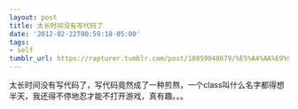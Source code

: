 ```yaml
---
layout: post
title: 太长时间没有写代码了
date: '2012-02-22T00:59:18-05:00'
tags:
- self
tumblr_url: https://rapturer.tumblr.com/post/18059048679/%E5%A4%AA%E9%95%BF%E6%97%B6%E9%97%B4%E6%B2%A1%E6%9C%89%E5%86%99%E4%BB%A3%E7%A0%81%E4%BA%86
---
```

太长时间没有写代码了，写代码竟然成了一种煎熬，一个class叫什么名字都得想半天，我还得不停地忍才能不打开游戏，真有趣。。。

